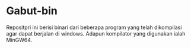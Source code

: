 # Gabut-bin
Repositpri ini berisi binari dari beberapa program yang telah dikompilasi agar dapat berjalan di windows. Adapun kompilator yang digunakan ialah MinGW64.
